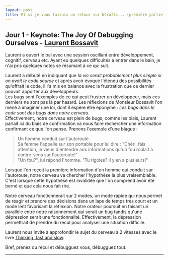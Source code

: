 ```yaml
---
layout: post
title: Et si je vous faisais un retour sur NCrafts... (première partie)
---
```


## Jour 1 - Keynote: The Joy Of Debugging Ourselves - [**Laurent Bossavit**][LaurentBossavit]

Laurent a ouvert le bal avec une session oscillant entre développement, cognitif, cerveau etc. Ayant eu quelques difficultés a entrer dans le bain, je n'ai pris quelques notes se résumant à ce qui suit.

Laurent a débuté en indiquant que *la vie serait probablement plus simple si on avait le code source* et après avoir évoqué l'étendu des possibilités qu'offrait le code, il l'a mis en balance avec la frustration que ce dernier pouvait apporter aux développeurs.  
Les bugs sont l'exemples de ce qui peut frustrer un développeur, mais ces derniers ne sont pas là par hasard. Les réflexions de Monsieur Bossavit l'on mené à imaginer une loi, dont il espère être éponyme : *Les bugs dans le code sont des bugs dans notre cerveau*.  
Effectivement, notre cerveau est plein de bugs, comme les biais, Laurent parlait ici du biais de confirmation va nous faire rechercher une information confirmant ce que l'on pense. 
Prenons l'exemple d'une blague : 

> Un homme conduit sur l'autoroute.  
> Sa femme l'appelle sur son portable pour lui dire : "Chéri, fais attention, je viens d'entendre aux informations qu'un fou roulait à contre-sens sur l'autoroute!"  
> "Un fou?", lui répond l'homme. "Tu rigoles? Il y en a plusieurs!"  

Lorsque l'on reçoit la première information d'un homme qui conduit sur l'autoroute, notre cerveau va chercher l'hypothèse la plus vraisemblable. C'est lorsque cette hypothèse est invalidée que l'on comprend avoir été berné et que cela nous fait rire.

Notre cerveau fonctionnerait sur 2 modes, un mode rapide qui nous permet de réagir et prendre des décisions dans un laps de temps très court et un mode lent favorisant la réflexion. Notre orateur poursuit en faisant un parallèle entre notre raisonnement qui serait un bug tandis qu'une dépression serait une fonctionnalité. Effectivement, la dépression permettrait de prendre du recul pour analyser une situation difficile.

Laurent nous invite à approfondir le sujet du cerveau à 2 vitesses avec le livre [Thinking, fast and slow][Book_ThinkingFastAndSlow].

Bref, prenez du recul et débugguez vous, débugguez tout.

---

[LaurentBossavit]: https://twitter.com/morendil
[Book_ThinkingFastAndSlow]: http://www.amazon.com/Thinking-Fast-Slow-Daniel-Kahneman/dp/0374533555